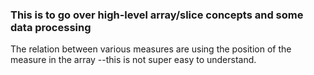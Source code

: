 ### This is to go over high-level array/slice concepts and some data processing

The relation between various measures are using the position of the measure in the array --this is not super easy to understand.
